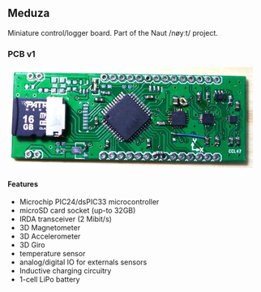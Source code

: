 ## Meduza

Miniature control/logger board. Part of the Naut /nøyːt/ project.

### PCB v1

![alt text](eagle/meduza01/images/P1040171_crop_small.jpg "Meduza PCB")


#### Features
 * Microchip PIC24/dsPIC33 microcontroller
 * microSD card socket (up-to 32GB)
 * IRDA transceiver (2 Mibit/s)
 * 3D Magnetometer
 * 3D Accelerometer
 * 3D Giro
 * temperature sensor
 * analog/digital IO for externals sensors
 * Inductive charging circuitry
 * 1-cell LiPo battery
